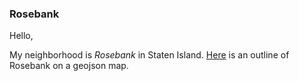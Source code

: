 ### Rosebank

Hello, 

My neighborhood is _Rosebank_ in Staten Island. [Here](https://github.com/pmendoza41/Rosebank/blob/master/map.geojson) is an outline of Rosebank on a geojson map. 
